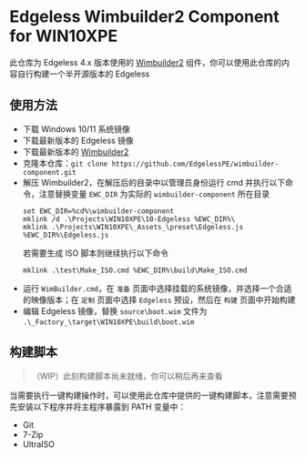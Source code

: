 # Edgeless Wimbuilder2 Component for WIN10XPE
此仓库为 Edgeless 4.x 版本使用的 [Wimbuilder2](https://github.com/slorelee/wimbuilder2) 组件，你可以使用此仓库的内容自行构建一个半开源版本的 Edgeless

## 使用方法
* 下载 Windows 10/11 系统镜像
* 下载最新版本的 Edgeless 镜像
* 下载最新版本的 [Wimbuilder2](https://slore.lanzoux.com/b00z5zy6b)
* 克隆本仓库：`git clone https://github.com/EdgelessPE/wimbuilder-component.git`
* 解压 Wimbuilder2，在解压后的目录中以管理员身份运行 cmd 并执行以下命令，注意替换变量 `EWC_DIR` 为实际的 `wimbuilder-component` 所在目录
    ```batch
    set EWC_DIR=%cd%\wimbuilder-component
    mklink /d .\Projects\WIN10XPE\10-Edgeless %EWC_DIR%\ 
    mklink .\Projects\WIN10XPE\_Assets_\preset\Edgeless.js %EWC_DIR%\Edgeless.js
    ```
    若需要生成 ISO 脚本则继续执行以下命令
    ```batch
    mklink .\test\Make_ISO.cmd %EWC_DIR%\build\Make_ISO.cmd
    ```
* 运行 `WimBuilder.cmd`，在 `准备` 页面中选择挂载的系统镜像，并选择一个合适的映像版本；在 `定制` 页面中选择 `Edgeless` 预设，然后在 `构建` 页面中开始构建
* 编辑 Edgeless 镜像，替换 `source\boot.wim` 文件为 `.\_Factory_\target\WIN10XPE\build\boot.wim`

## 构建脚本
> （WIP）此刻构建脚本尚未就绪，你可以稍后再来查看

当需要执行一键构建操作时，可以使用此仓库中提供的一键构建脚本，注意需要预先安装以下程序并将主程序暴露到 PATH 变量中：
* Git
* 7-Zip
* UltraISO